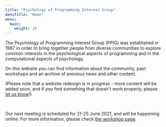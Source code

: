 ```yaml
---
title: "Psychology of Programming Interest Group"
menuTitle: "Home"
menu:
  main:
    weight: 10
---
```


The Psychology of Programming Interest Group (PPIG) was established in 1987 in order to bring together people from diverse communities to explore common interests in the psychological aspects of programming and in the computational aspects of psychology.

On this website you can find information about the community, past workshops and an archive of previous news and other content.

(Please note that a website redesign is in progress - more content will be added soon, and if you find something that doesn't work properly, please [let us know](/contact)!)

<br>

Our next meeting is scheduled for 21-25 June 2021, and will be happening online. For more information, please check [the workshop page](/workshops/2021-annual-workshop).
